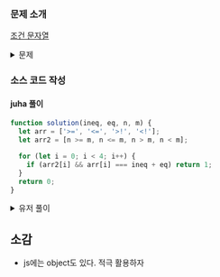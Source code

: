 ### 문제 소개

[조건 문자열](https://school.programmers.co.kr/learn/courses/30/lessons/181934)

<details>
<summary>문제</summary>
<div markdown="1">

문자열에 따라 다음과 같이 두 수의 크기를 비교하려고 합니다.

두 수가 n과 m이라면
">", "=" : n >= m
"<", "=" : n <= m
">", "!" : n > m
"<", "!" : n < m
두 문자열 ineq와 eq가 주어집니다. ineq는 "<"와 ">"중 하나고, eq는 "="와 "!"중 하나입니다. 그리고 두 정수 n과 m이 주어질 때, n과 m이 ineq와 eq의 조건에 맞으면 1을 아니면 0을 return하도록 solution 함수를 완성해주세요.

</div>
</details>

### 소스 코드 작성

#### juha 풀이

```js
function solution(ineq, eq, n, m) {
  let arr = ['>=', '<=', '>!', '<!'];
  let arr2 = [n >= m, n <= m, n > m, n < m];

  for (let i = 0; i < 4; i++) {
    if (arr2[i] && arr[i] === ineq + eq) return 1;
  }
  return 0;
}
```

<details>
<summary>유저 풀이</summary>
<div markdown="2">

```js
const operations = {
  '>=': (n, m) => n >= m,
  '<=': (n, m) => n <= m,
  '>!': (n, m) => n > m,
  '<!': (n, m) => n < m,
};

function solution(ineq, eq, n, m) {
  const op = operations[ineq + eq];
  return Number(op(n, m));
}
```

</div>
</details>

## 소감

- js에는 object도 있다. 적극 활용하자
